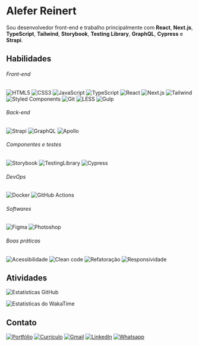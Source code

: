 # Alefer Reinert
Sou desenvolvedor front-end e trabalho principalmente com **React**, **Next.js**, **TypeScript**, **Tailwind**, **Storybook**, **Testing Library**, **GraphQL**, **Cypress** e **Strapi**.


## Habilidades
###### Front-end
![HTML5](https://img.shields.io/badge/HTML5-f5f5f5?style=for-the-badge&logo=html5) ![CSS3](https://img.shields.io/badge/CSS3-f5f5f5?style=for-the-badge&logo=css3&logoColor=156EB0)  ![JavaScript](https://img.shields.io/badge/JavaScript-f5f5f5?style=for-the-badge&logo=javascript)  ![TypeScript](https://img.shields.io/badge/TypeScript-f5f5f5?style=for-the-badge&logo=typescript)  ![React](https://img.shields.io/badge/React-f5f5f5?style=for-the-badge&logo=react)  ![Next.js](https://img.shields.io/badge/Next.js-f5f5f5?style=for-the-badge&logo=nextdotjs&logoColor=000)  ![Tailwind](https://img.shields.io/badge/Tailwind-f5f5f5?style=for-the-badge&logo=tailwindcss)  ![Styled Components](https://img.shields.io/badge/Styled%20Components-f5f5f5?style=for-the-badge&logo=styled-components)  ![Git](https://img.shields.io/badge/Git-f5f5f5?style=for-the-badge&logo=git) ![LESS](https://img.shields.io/badge/LESS-f5f5f5?style=for-the-badge&logo=less&logoColor=1D365D)  ![Gulp](https://img.shields.io/badge/Gulp-f5f5f5?style=for-the-badge&logo=gulp)  

###### Back-end
![Strapi](https://img.shields.io/badge/Strapi-f5f5f5?style=for-the-badge&logo=strapi&logoColor=4945FF)  ![GraphQL](https://img.shields.io/badge/GraphQL-f5f5f5?style=for-the-badge&logo=graphql&logoColor=EE1E92)  ![Apollo](https://img.shields.io/badge/Apollo-f5f5f5?style=for-the-badge&logo=apollographql&logoColor=102A47)  

###### Componentes e testes
![Storybook](https://img.shields.io/badge/Storybook-f5f5f5?style=for-the-badge&logo=storybook)  ![TestingLibrary](https://img.shields.io/badge/Testing%20Library-f5f5f5?style=for-the-badge&logo=testing-library) ![Cypress](https://img.shields.io/badge/Cypress-f5f5f5?style=for-the-badge&logo=cypress)

###### DevOps
![Docker](https://img.shields.io/badge/Docker-f5f5f5?style=for-the-badge&logo=docker)  ![GitHub Actions](https://img.shields.io/badge/GitHub%20Actions-f5f5f5?style=for-the-badge&logo=github-actions) 

###### Softwares
![Figma](https://img.shields.io/badge/Figma-f5f5f5?style=for-the-badge&logo=figma) ![Photoshop](https://img.shields.io/badge/Photoshop-f5f5f5?style=for-the-badge&logo=piapro&logoColor=001D34)

###### Boas práticas
![Acessibilidade](https://img.shields.io/badge/Acessibilidade-f5f5f5?style=for-the-badge)
![Clean code](https://img.shields.io/badge/Clean%20code-f5f5f5?style=for-the-badge)
![Refatoração](https://img.shields.io/badge/Refatoração-f5f5f5?style=for-the-badge)
![Responsividade](https://img.shields.io/badge/Responsividade-f5f5f5?style=for-the-badge)

## Atividades
![Estatísticas GitHub](https://github-readme-stats.vercel.app/api?username=aleferreinert&hide=prs,contribs&show_icons=true&theme=vue&custom_title=Github&locale=pt-br&rank_icon=github) 

![Estatísticas do WakaTime](https://github-readme-stats.vercel.app/api/wakatime?username=aleferreinert&theme=vue&locale=pt-br&v=2&custom_title=WakaTime)

<!--
[![wakatime](https://wakatime.com/badge/user/38979235-41b3-49f4-8f17-7def5d04f3d2.svg?style=for-the-badge&&v=1)](https://wakatime.com/@38979235-41b3-49f4-8f17-7def5d04f3d2)
-->

## Contato

[![Portfólio](https://img.shields.io/badge/PORTFÓLIO-00344a?style=for-the-badge)](https://aleferreinert.vercel.app) [![Currículo](https://img.shields.io/badge/currículo-273849?style=for-the-badge)](https://drive.google.com/file/d/1rl5BEI5eoqREjQUh37iKNULMQAFPRAx0/view)  [![Gmail](https://img.shields.io/badge/Email-D14836?style=for-the-badge)](mailto:aleferreinert@gmail.com)  [![LinkedIn](https://img.shields.io/badge/LinkedIn-0077B5?style=for-the-badge&logo=linkedin&logoColor=white)](https://www.linkedin.com/in/aleferreinert)  [![Whatsapp](https://img.shields.io/badge/WhatsApp-25D366?style=for-the-badge)](https://wa.me/5547999558118)  
